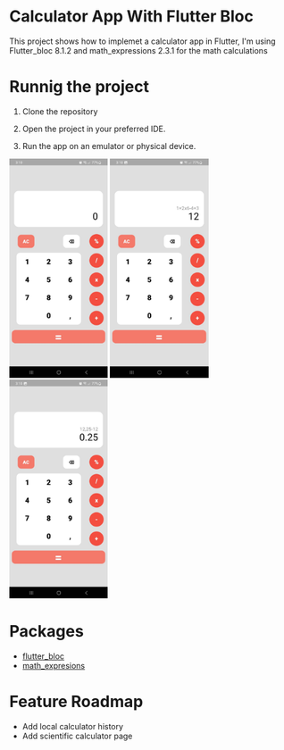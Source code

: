 # Calculator App With Flutter Bloc

This project shows how to implemet a calculator app in Flutter, I'm using Flutter_bloc 8.1.2 and math_expressions 2.3.1 for the math calculations

# Runnig the project

1. Clone the repository

2. Open the project in your preferred IDE.

3. Run the app on an emulator or physical device.

<p float="left">
<img src="web/icons/image_1.jpeg" width="35%" height="35%">
<img src="web/icons/image_2.jpeg" width="35%" height="35%">
<img src="web/icons/image_3.jpeg" width="35%" height="35%">

# Packages
- [flutter_bloc](https://pub.dev/packages/flutter_bloc)
- [math_expresions](https://pub.dev/packages/math_expressions)

# Feature Roadmap
- Add local calculator history 
- Add scientific calculator page
